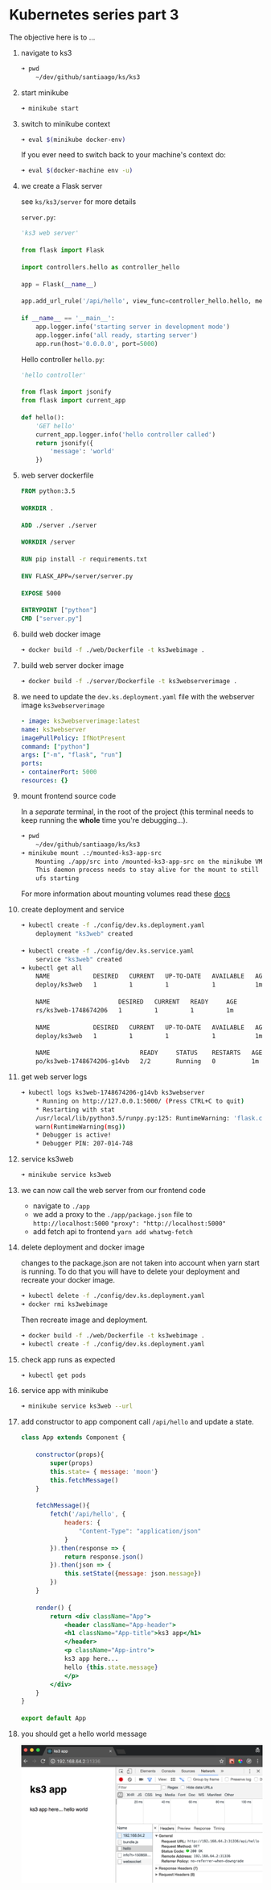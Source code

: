 # Kubernetes series part 3

The objective here is to ...

1. navigate to ks3

    ```bash
    ➜ pwd
        ~/dev/github/santiaago/ks/ks3
    ```

1. start minikube

    ```bash
    ➜ minikube start
    ```

1. switch to minikube context

    ```bash
    ➜ eval $(minikube docker-env)
    ```

    If you ever need to switch back to your machine's context do:

    ```bash
    ➜ eval $(docker-machine env -u)
    ```

1. we create a Flask server

    see `ks/ks3/server` for more details

    `server.py`:

    ```py
    'ks3 web server'

    from flask import Flask

    import controllers.hello as controller_hello

    app = Flask(__name__)

    app.add_url_rule('/api/hello', view_func=controller_hello.hello, methods=['GET'])

    if __name__ == '__main__':
        app.logger.info('starting server in development mode')
        app.logger.info('all ready, starting server')
        app.run(host='0.0.0.0', port=5000)
    ```

    Hello controller `hello.py`:

    ```py
    'hello controller'

    from flask import jsonify
    from flask import current_app

    def hello():
        'GET hello'
        current_app.logger.info('hello controller called')
        return jsonify({
            'message': 'world'
        })
    ```

1. web server dockerfile

    ```dockerfile
    FROM python:3.5

    WORKDIR .

    ADD ./server ./server

    WORKDIR /server

    RUN pip install -r requirements.txt

    ENV FLASK_APP=/server/server.py

    EXPOSE 5000

    ENTRYPOINT ["python"]
    CMD ["server.py"]
    ```

1. build web docker image

    ```bash
    ➜ docker build -f ./web/Dockerfile -t ks3webimage .
    ```

1. build web server docker image

    ```bash
    ➜ docker build -f ./server/Dockerfile -t ks3webserverimage .
    ```

1. we need to update the `dev.ks.deployment.yaml` file with the webserver image `ks3webserverimage`

    ```yaml
    - image: ks3webserverimage:latest
    name: ks3webserver
    imagePullPolicy: IfNotPresent
    command: ["python"]
    args: ["-m", "flask", "run"]
    ports:
    - containerPort: 5000
    resources: {}
    ```

1. mount frontend source code

    In a _separate_ terminal, in the root of the project (this terminal needs to keep running the **whole** time you're debugging...).

    ```bash
    ➜ pwd
        ~/dev/github/santiaago/ks/ks3
    ➜ minikube mount .:/mounted-ks3-app-src
        Mounting ./app/src into /mounted-ks3-app-src on the minikube VM
        This daemon process needs to stay alive for the mount to still be accessible...
        ufs starting
    ```

    For more information about mounting volumes read these [docs](https://github.com/kubernetes/minikube/blob/master/docs/host_folder_mount.md)

1. create deployment and service

    ```bash
    ➜ kubectl create -f ./config/dev.ks.deployment.yaml
        deployment "ks3web" created

    ➜ kubectl create -f ./config/dev.ks.service.yaml
        service "ks3web" created
    ➜ kubectl get all
        NAME            DESIRED   CURRENT   UP-TO-DATE   AVAILABLE   AGE
        deploy/ks3web   1         1         1            1           1m

        NAME                   DESIRED   CURRENT   READY     AGE
        rs/ks3web-1748674206   1         1         1         1m

        NAME            DESIRED   CURRENT   UP-TO-DATE   AVAILABLE   AGE
        deploy/ks3web   1         1         1            1           1m

        NAME                         READY     STATUS    RESTARTS   AGE
        po/ks3web-1748674206-g14vb   2/2       Running   0          1m
    ```

1. get web server logs

    ```bash
    ➜ kubectl logs ks3web-1748674206-g14vb ks3webserver
        * Running on http://127.0.0.1:5000/ (Press CTRL+C to quit)
        * Restarting with stat
        /usr/local/lib/python3.5/runpy.py:125: RuntimeWarning: 'flask.cli' found in sys.modules after import of package 'flask', but prior to execution of 'flask.cli'; this may result in unpredictable behaviour
        warn(RuntimeWarning(msg))
        * Debugger is active!
        * Debugger PIN: 207-014-748
    ```
1. service ks3web

    ```bash
    ➜ minikube service ks3web
    ```

1. we can now call the web server from our frontend code

    * navigate to `./app`
    * we add a proxy to the `./app/package.json` file to `http://localhost:5000`
        `"proxy": "http://localhost:5000"`
    * add fetch api to frontend
        `yarn add whatwg-fetch`

1. delete deployment and docker image

    changes to the package.json are not taken into account when yarn start is running.
    To do that you will have to delete your deployment and recreate your docker image.

    ```bash
    ➜ kubectl delete -f ./config/dev.ks.deployment.yaml
    ➜ docker rmi ks3webimage
    ```

    Then recreate image and deployment.

    ```bash
    ➜ docker build -f ./web/Dockerfile -t ks3webimage .
    ➜ kubectl create -f ./config/dev.ks.deployment.yaml
    ```

1. check app runs as expected

    ```bash
    ➜ kubectl get pods
    ```

1. service app with minikube

    ```bash
    ➜ minikube service ks3web --url
    ```

1. add constructor to app component call `/api/hello` and update a state.

    ```jsx
    class App extends Component {

        constructor(props){
            super(props)
            this.state= { message: 'moon'}
            this.fetchMessage()
        }

        fetchMessage(){
            fetch('/api/hello', {
                headers: {
                    "Content-Type": "application/json"
                }
            }).then(response => {
                return response.json()
            }).then(json => {
                this.setState({message: json.message})
            })
        }

        render() {
            return <div className="App">
                <header className="App-header">
                <h1 className="App-title">ks3 app</h1>
                </header>
                <p className="App-intro">
                ks3 app here...
                hello {this.state.message}
                </p>
            </div>
        }
    }

    export default App
    ```

1. you should get a hello world message

    ![app](./images/app.png)